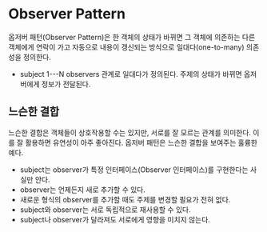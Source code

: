 # Observer Pattern
옵저버 패턴(Observer Pattern)은 한 객체의 상태가 바뀌면 그 객체에 의존하는 다른 객체에게 연락이 가고 자동으로 내용이 갱신되는 방식으로 일대다(one-to-many) 의존성을 정의한다.
- subject 1---N observers 관계로 일대다가 정의된다. 주제의 상태가 바뀌면 옵저버에게 정보가 전달된다. 

## 느슨한 결합
느슨한 결합은 객체들이 상호작용할 수는 있지만, 서로를 잘 모르는 관계를 의미한다. 이를 잘 활용하면 유연성이 아주 좋아진다. 옵저버 패턴은 느슨한 결합을 보여주는 훌륭한 예다.
- subject는 observer가 특정 인터페이스(Observer 인터페이스)를 구현한다는 사실만 안다.
- observer는 언제든지 새로 추가할 수 있다.
- 새로운 형식의 observer를 추가할 때도 주제를 변경할 필요가 전혀 없다.
- subject와 observer는 서로 독립적으로 재사용할 수 있다.
- subject나 observer가 달라져도 서로에게 영향을 미치지 않는다.

